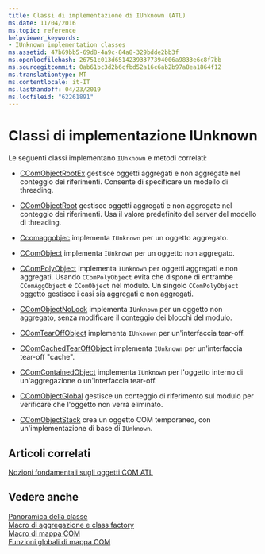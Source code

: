 ```yaml
---
title: Classi di implementazione di IUnknown (ATL)
ms.date: 11/04/2016
ms.topic: reference
helpviewer_keywords:
- IUnknown implementation classes
ms.assetid: 47b69bb5-69d8-4a9c-84a8-329bdde2bb3f
ms.openlocfilehash: 26751c013d65142393377394006a9833e6c8f7bb
ms.sourcegitcommit: 0ab61bc3d2b6cfbd52a16c6ab2b97a8ea1864f12
ms.translationtype: MT
ms.contentlocale: it-IT
ms.lasthandoff: 04/23/2019
ms.locfileid: "62261891"
---
```

# <a name="iunknown-implementation-classes"></a>Classi di implementazione IUnknown

Le seguenti classi implementano `IUnknown` e metodi correlati:

- [CComObjectRootEx](../atl/reference/ccomobjectrootex-class.md) gestisce oggetti aggregati e non aggregate nel conteggio dei riferimenti. Consente di specificare un modello di threading.

- [CComObjectRoot](../atl/reference/ccomobjectroot-class.md) gestisce oggetti aggregati e non aggregate nel conteggio dei riferimenti. Usa il valore predefinito del server del modello di threading.

- [Ccomaggobjec](../atl/reference/ccomaggobject-class.md) implementa `IUnknown` per un oggetto aggregato.

- [CComObject](../atl/reference/ccomobject-class.md) implementa `IUnknown` per un oggetto non aggregato.

- [CComPolyObject](../atl/reference/ccompolyobject-class.md) implementa `IUnknown` per oggetti aggregati e non aggregati. Usando `CComPolyObject` evita che dispone di entrambe `CComAggObject` e `CComObject` nel modulo. Un singolo `CComPolyObject` oggetto gestisce i casi sia aggregati e non aggregati.

- [CComObjectNoLock](../atl/reference/ccomobjectnolock-class.md) implementa `IUnknown` per un oggetto non aggregato, senza modificare il conteggio dei blocchi del modulo.

- [CComTearOffObject](../atl/reference/ccomtearoffobject-class.md) implementa `IUnknown` per un'interfaccia tear-off.

- [CComCachedTearOffObject](../atl/reference/ccomcachedtearoffobject-class.md) implementa `IUnknown` per un'interfaccia tear-off "cache".

- [CComContainedObject](../atl/reference/ccomcontainedobject-class.md) implementa `IUnknown` per l'oggetto interno di un'aggregazione o un'interfaccia tear-off.

- [CComObjectGlobal](../atl/reference/ccomobjectglobal-class.md) gestisce un conteggio di riferimento sul modulo per verificare che l'oggetto non verrà eliminato.

- [CComObjectStack](../atl/reference/ccomobjectstack-class.md) crea un oggetto COM temporaneo, con un'implementazione di base di `IUnknown`.

## <a name="related-articles"></a>Articoli correlati

[Nozioni fondamentali sugli oggetti COM ATL](../atl/fundamentals-of-atl-com-objects.md)

## <a name="see-also"></a>Vedere anche

[Panoramica della classe](../atl/atl-class-overview.md)<br/>
[Macro di aggregazione e class factory](../atl/reference/aggregation-and-class-factory-macros.md)<br/>
[Macro di mappa COM](../atl/reference/com-map-macros.md)<br/>
[Funzioni globali di mappa COM](../atl/reference/com-map-global-functions.md)
